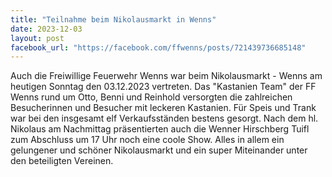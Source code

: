 ```yaml
---
title: "Teilnahme beim Nikolausmarkt in Wenns"
date: 2023-12-03
layout: post
facebook_url: "https://facebook.com/ffwenns/posts/721439736685148"
---
```


Auch die Freiwillige Feuerwehr Wenns war beim Nikolausmarkt - Wenns am heutigen Sonntag den 03.12.2023 vertreten. Das "Kastanien Team" der FF Wenns rund um Otto, Benni und Reinhold versorgten die zahlreichen Besucherinnen und Besucher mit leckeren Kastanien. Für Speis und Trank war bei den insgesamt elf Verkaufsständen bestens gesorgt. Nach dem hl. Nikolaus am Nachmittag präsentierten auch die Wenner Hirschberg Tuifl zum Abschluss um 17 Uhr noch eine coole Show. Alles in allem ein gelungener und schöner Nikolausmarkt und ein super Miteinander unter den beteiligten Vereinen.